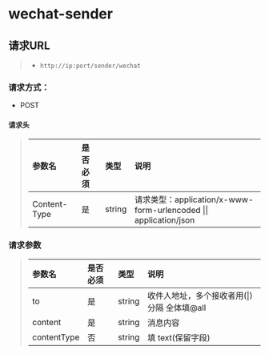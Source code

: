 # wechat-sender

## 请求URL

>- `http://ip:port/sender/wechat`

### 请求方式：

- POST

#### 请求头

>|参数名|是否必须|类型|说明|
>|:----|:---|:----- |:-----|
>|Content-Type |是  |string |请求类型：application/x-www-form-urlencoded &#124;&#124; application/json|

### 请求参数

>|参数名|是否必须|类型|说明|
>|:----    |:---|:----- |:-----   |
>|to| 是  |string | 收件人地址，多个接收者用(&#124;)分隔 全体填@all|
>|content|是  |string | 消息内容|
>|contentType|否  |string |填 text(保留字段)|
